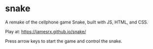 # snake
A remake of the cellphone game Snake, built with JS, HTML, and CSS.

Play at: https://jamesrx.github.io/snake/

Press arrow keys to start the game and control the snake.
